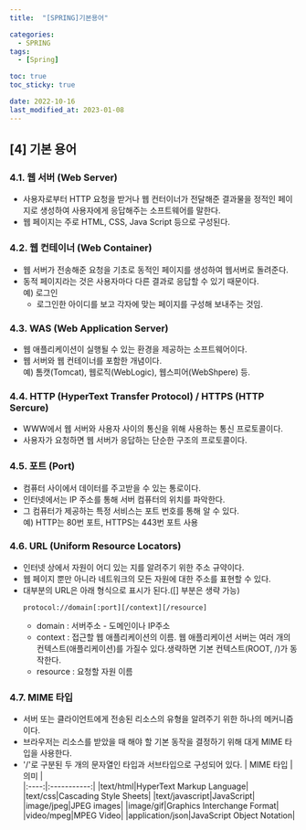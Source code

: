 ```yaml
---
title:  "[SPRING]기본용어" 

categories:
  - SPRING
tags:
  - [Spring]

toc: true
toc_sticky: true

date: 2022-10-16
last_modified_at: 2023-01-08
---
```

[4] 기본 용어
---
### 4.1. 웹 서버 (Web Server)
- 사용자로부터 HTTP 요청을 받거나 웹 컨터이너가 전달해준 결과물을 정적인 페이지로 생성하여 사용자에게 응답해주는 소프트웨어를 말한다.
- 웹 페이지는 주로 HTML, CSS, Java Script 등으로 구성된다.

### 4.2. 웹 컨테이너 (Web Container)
- 웹 서버가 전송해준 요청을 기초로 동적인 페이지를 생성하여 웹서버로 돌려준다. 
- 동적 페이지라는 것은 사용자마다 다른 결과로 응답할 수 있기 때문이다.  
  예) 로그인  
  - 로그인한 아이디를 보고 각자에 맞는 페이지를 구성해 보내주는 것임.

### 4.3. WAS (Web Application Server)
- 웹 애플리케이션이 실행될 수 있는 환경을 제공하는 소프트웨어이다.
- 웹 서버와 웹 컨테이너를 포함한 개념이다.  
  예) 톰캣(Tomcat), 웹로직(WebLogic), 웹스피어(WebShpere) 등.

### 4.4. HTTP (HyperText Transfer Protocol) / HTTPS (HTTP Sercure)
- WWW에서 웹 서버와 사용자 사이의 통신을 위해 사용하는 통신 프로토콜이다.
- 사용자가 요청하면 웹 서버가 응답하는 단순한 구조의 프로토콜이다. 

### 4.5. 포트 (Port)
- 컴퓨터 사이에서 데이터를 주고받을 수 있는 통로이다.
- 인터넷에서는 IP 주소를 통해 서버 컴퓨터의 위치를 파악한다.
- 그 컴퓨터가 제공하는 특정 서비스는 포트 번호를 통해 알 수 있다.  
    예) HTTP는 80번 포트, HTTPS는 443번 포트 사용        

### 4.6. URL (Uniform Resource Locators)  
- 인터넷 상에서 자원이 어디 있는 지를 알려주기 위한 주소 규약이다.
- 웹 페이지 뿐만 아니라 네트워크의 모든 자원에 대한 주소를 표현할 수 있다.
- 대부분의 URL은 아래 형식으로 표시가 된다.([] 부분은 생략 가능)
    ```
    protocol://domain[:port][/context][/resource]   
    ```
   - domain :  서버주소 - 도메인이나 IP주소  
   - context : 접근할 웹 애플리케이션의 이름.
               웹 애플리케이션 서버는 여러 개의 컨텍스트(애플리케이션)를 가질수 있다.생략하면 기본 컨텍스트(ROOT, /)가 동작한다.
   - resource : 요청할 자원 이름                     

### 4.7. MIME 타입   
- 서버 또는 클라이언트에게 전송된 리소스의 유형을 알려주기 위한 하나의 메커니즘이다.
- 브라우저는 리소스를 받았을 때 해야 할 기본 동작을 결정하기 위해 대게 MIME 타입을 사용한다. 
- '/'로 구분된 두 개의 문자열인 타입과 서브타입으로 구성되어 있다.
    | MIME 타입 | 의미 |  
    |:----:|:-----------:|
    |text/html|HyperText Markup Language|
    |text/css|Cascading Style Sheets| 
    |text/javascript|JavaScript|
    |image/jpeg|JPEG images| 
    |image/gif|Graphics Interchange Format|
    |video/mpeg|MPEG Video|
    |application/json|JavaScript Object Notation|
              